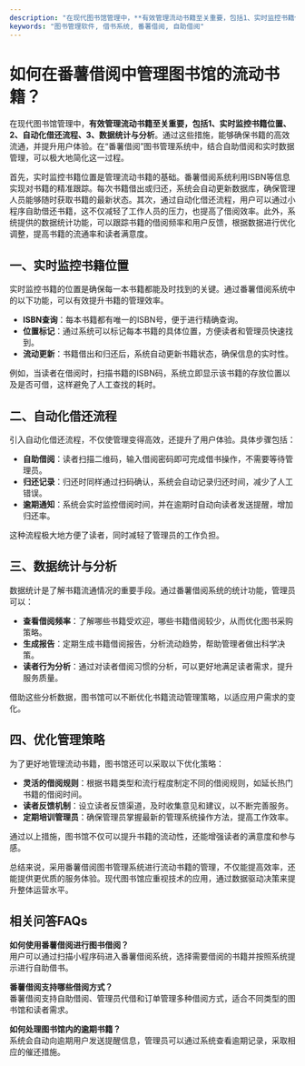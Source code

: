 ```yaml
---
description: "在现代图书馆管理中，**有效管理流动书籍至关重要，包括1、实时监控书籍位置、2、自动化借还流程、3、数据统计与分析**。通过这些措施，能够确保书籍的高效流通，并提升用户体验。在“番薯借阅”图书管理系统中，结合自助借阅和实时数据管理，可以极大地简化这一过程。"
keywords: "图书管理软件, 借书系统, 番薯借阅, 自助借阅"
---
```

# 如何在番薯借阅中管理图书馆的流动书籍？

在现代图书馆管理中，**有效管理流动书籍至关重要，包括1、实时监控书籍位置、2、自动化借还流程、3、数据统计与分析**。通过这些措施，能够确保书籍的高效流通，并提升用户体验。在“番薯借阅”图书管理系统中，结合自助借阅和实时数据管理，可以极大地简化这一过程。

首先，实时监控书籍位置是管理流动书籍的基础。番薯借阅系统利用ISBN等信息实现对书籍的精准跟踪。每次书籍借出或归还，系统会自动更新数据库，确保管理人员能够随时获取书籍的最新状态。其次，通过自动化借还流程，用户可以通过小程序自助借还书籍，这不仅减轻了工作人员的压力，也提高了借阅效率。此外，系统提供的数据统计功能，可以跟踪书籍的借阅频率和用户反馈，根据数据进行优化调整，提高书籍的流通率和读者满意度。

## **一、实时监控书籍位置**

实时监控书籍的位置是确保每一本书籍都能及时找到的关键。通过番薯借阅系统中的以下功能，可以有效提升书籍的管理效率。

- **ISBN查询**：每本书籍都有唯一的ISBN号，便于进行精确查询。
- **位置标记**：通过系统可以标记每本书籍的具体位置，方便读者和管理员快速找到。
- **流动更新**：书籍借出和归还后，系统自动更新书籍状态，确保信息的实时性。

例如，当读者在借阅时，扫描书籍的ISBN码，系统立即显示该书籍的存放位置以及是否可借，这样避免了人工查找的耗时。

## **二、自动化借还流程**

引入自动化借还流程，不仅使管理变得高效，还提升了用户体验。具体步骤包括：

- **自助借阅**：读者扫描二维码，输入借阅密码即可完成借书操作，不需要等待管理员。
- **归还记录**：归还时同样通过扫码确认，系统会自动记录归还时间，减少了人工错误。
- **逾期通知**：系统会实时监控借阅时间，并在逾期时自动向读者发送提醒，增加归还率。

这种流程极大地方便了读者，同时减轻了管理员的工作负担。

## **三、数据统计与分析**

数据统计是了解书籍流通情况的重要手段。通过番薯借阅系统的统计功能，管理员可以：

- **查看借阅频率**：了解哪些书籍受欢迎，哪些书籍借阅较少，从而优化图书采购策略。
- **生成报告**：定期生成书籍借阅报告，分析流动趋势，帮助管理者做出科学决策。
- **读者行为分析**：通过对读者借阅习惯的分析，可以更好地满足读者需求，提升服务质量。

借助这些分析数据，图书馆可以不断优化书籍流动管理策略，以适应用户需求的变化。

## **四、优化管理策略**

为了更好地管理流动书籍，图书馆还可以采取以下优化策略：

- **灵活的借阅规则**：根据书籍类型和流行程度制定不同的借阅规则，如延长热门书籍的借阅时间。
- **读者反馈机制**：设立读者反馈渠道，及时收集意见和建议，以不断完善服务。
- **定期培训管理员**：确保管理员掌握最新的管理系统操作方法，提高工作效率。

通过以上措施，图书馆不仅可以提升书籍的流动性，还能增强读者的满意度和参与感。

总结来说，采用番薯借阅图书管理系统进行流动书籍的管理，不仅能提高效率，还能提供更优质的服务体验。现代图书馆应重视技术的应用，通过数据驱动决策来提升整体运营水平。

## 相关问答FAQs

**如何使用番薯借阅进行图书借阅？**  
用户可以通过扫描小程序码进入番薯借阅系统，选择需要借阅的书籍并按照系统提示进行自助借书。

**番薯借阅支持哪些借阅方式？**  
番薯借阅支持自助借阅、管理员代借和订单管理多种借阅方式，适合不同类型的图书馆和读者需求。

**如何处理图书馆内的逾期书籍？**  
系统会自动向逾期用户发送提醒信息，管理员可以通过系统查看逾期记录，采取相应的催还措施。
